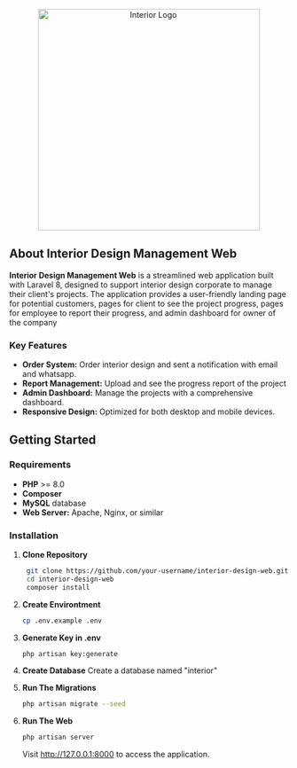 <p align="center"><a href="https://github.com/antaridj1/interior-design-web" target="_blank"><img src="https://github.com/antaridj1/interior-design-web/blob/101a0653c9a16549fe0c112d017753e370ae06c0/public/assets/img/logo.png" width="400" alt="Interior Logo"></a></p>


## About Interior Design Management Web

**Interior Design Management Web** is a streamlined web application built with Laravel 8, designed to support interior design corporate to manage their client's projects. The application provides a user-friendly landing page for potential customers, pages for client to see the project progress, pages for employee to report their progress, and admin dashboard for owner of the company

### Key Features

- **Order System:** Order interior design and sent a notification with email and whatsapp.
- **Report Management:** Upload and see the progress report of the project
- **Admin Dashboard:** Manage the projects with a comprehensive dashboard.
- **Responsive Design:** Optimized for both desktop and mobile devices.

## Getting Started

### Requirements

- **PHP** >= 8.0
- **Composer**
- **MySQL** database
- **Web Server:** Apache, Nginx, or similar

### Installation

1. **Clone Repository**

   ```bash
    git clone https://github.com/your-username/interior-design-web.git
    cd interior-design-web
    composer install
    ```
2. **Create Environtment**
    ```bash
    cp .env.example .env
    ```
3. **Generate Key in .env**
    ```bash
    php artisan key:generate
    ```
4. **Create Database**
    Create a database named "interior"

5. **Run The Migrations**
    ```bash
    php artisan migrate --seed
    ```
6. **Run The Web**
    ```bash
    php artisan server
    ```
    Visit http://127.0.0.1:8000 to access the application.
